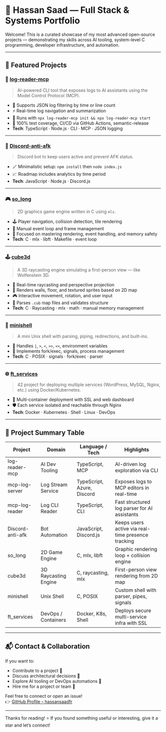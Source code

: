 
# 🧠 Hassan Saad — Full Stack & Systems Portfolio

Welcome! This is a curated showcase of my most advanced open-source projects — demonstrating my skills across AI tooling, system-level C programming, developer infrastructure, and automation.

---

## 📌 Featured Projects

### 🚀 [log-reader-mcp](https://github.com/hassansaadfr/log-reader-mcp)  
> AI-powered CLI tool that exposes logs to AI assistants using the Model Control Protocol (MCP).

- 📂 Supports JSON log filtering by time or line count  
- ⚡ Real-time log navigation and summarization  
- 🔧 Runs with `npx log-reader-mcp init && npx log-reader-mcp start`  
- 🧪 100% test coverage, CI/CD via GitHub Actions, semantic-release  
- **Tech**: TypeScript · Node.js · CLI · MCP · JSON logging

---

### 🤖 [Discord-anti-afk](https://github.com/hassansaadfr/Discord-anti-afk)  
> Discord bot to keep users active and prevent AFK status.

- 🪄 Minimalistic setup: `npm install` then `node index.js`  
- 📈 Roadmap includes analytics by time period  
- **Tech**: JavaScript · Node.js · Discord.js

---

### 🎮 [so_long](https://github.com/hassansaadfr/so_long)  
> 2D graphics game engine written in C using `mlx`.

- 🕹️ Player navigation, collision detection, tile rendering  
- 🧱 Manual event loop and frame management  
- 🎯 Focused on mastering rendering, event handling, and memory safety  
- **Tech**: C · mlx · libft · Makefile · event loop

---

### 🕹️ [cube3d](https://github.com/hassansaadfr/cube3d)  
> A 3D raycasting engine simulating a first-person view — like Wolfenstein 3D.

- 🔭 Real-time raycasting and perspective projection  
- 🧱 Renders walls, floor, and textured sprites based on 2D map  
- 🎮 Interactive movement, rotation, and user input  
- 📜 Parses `.cub` map files and validates structure  
- **Tech**: C · Raycasting · mlx · math · manual memory management

---

### 🐚 [minishell](https://github.com/hassansaadfr/minishell)  
> A mini Unix shell with parsing, piping, redirections, and built-ins.

- 🔁 Handles `|`, `>`, `<`, `>>`, `<<`, environment variables  
- 🧠 Implements fork/exec, signals, process management  
- **Tech**: C · POSIX · signals · fork/exec · parser

---

### 🌐 [ft_services](https://github.com/hassansaadfr/ft_services)  
> 42 project for deploying multiple services (WordPress, MySQL, Nginx, etc.) using Docker/Kubernetes.

- 🐳 Multi-container deployment with SSL and web dashboard  
- 🛡️ Each service isolated and reachable through Nginx  
- **Tech**: Docker · Kubernetes · Shell · Linux · DevOps

---

## 🧾 Project Summary Table

| Project            | Domain               | Language / Tech             | Highlights                                          |
|--------------------|----------------------|------------------------------|-----------------------------------------------------|
| log-reader-mcp     | AI Dev Tooling       | TypeScript, MCP              | AI-driven log exploration via CLI                   |
| mcp-log-server     | Log Stream Service   | TypeScript, Azure, Discord   | Exposes logs to MCP editors in real-time           |
| mcp-log-reader     | Log CLI Reader       | TypeScript, CLI              | Fast structured log parser for AI assistants        |
| Discord-anti-afk   | Bot Automation       | JavaScript, Discord.js       | Keeps users active via real-time presence tracking  |
| so_long            | 2D Game Engine       | C, mlx, libft                | Graphic rendering loop + collision engine           |
| cube3d             | 3D Raycasting Engine | C, raycasting, mlx           | First-person view rendering from 2D map             |
| minishell          | Unix Shell           | C, POSIX                     | Custom shell with parser, pipes, signals            |
| ft_services        | DevOps / Containers  | Docker, K8s, Shell           | Deploys secure multi-service infra with SSL         |

---

## 📬 Contact & Collaboration

If you want to:
- Contribute to a project 🤝  
- Discuss architectural decisions 🧱  
- Explore AI tooling or DevOps automations 🤖  
- Hire me for a project or team 💼  

Feel free to connect or open an issue!  
👉 [GitHub Profile – hassansaadfr](https://github.com/hassansaadfr)

---

Thanks for reading! ⭐ If you found something useful or interesting, give it a star and let’s connect!
